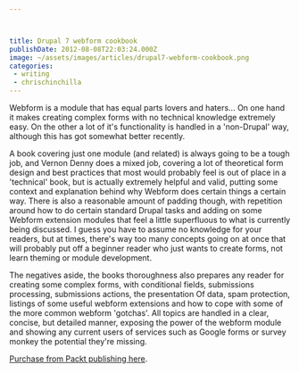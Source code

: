 ```yaml
---



title: Drupal 7 webform cookbook
publishDate: 2012-08-08T22:03:24.000Z
image: ~/assets/images/articles/drupal7-webform-cookbook.png
categories:
 - writing
 - chrischinchilla
---
```


Webform is a module that has equal parts lovers and haters... On one hand it makes creating complex forms with no technical knowledge extremely easy. On the other a lot of it's functionality is handled in a 'non-Drupal' way, although this has got somewhat better recently.

A book covering just one module (and related) is always going to be a tough job, and Vernon Denny does a mixed job, covering a lot of theoretical form design and best practices that most would probably feel is out of place in a 'technical' book, but is actually extremely helpful and valid, putting some context and explanation behind why Webform does certain things a certain way. There is also a reasonable amount of padding though, with repetition around how to do certain standard Drupal tasks and adding on some Webform extension modules that feel a little superfluous to what is currently being discussed. I guess you have to assume no knowledge for your readers, but at times, there's way too many concepts going on at once that will probably put off a beginner reader who just wants to create forms, not learn theming or module development.

The negatives aside, the books thoroughness also prepares any reader for creating some complex forms, with conditional fields, submissions processing, submissions actions, the presentation Of data, spam protection, listings of some useful webform extensions and how to cope with some of the more common webform 'gotchas'. All topics are handled in a clear, concise, but detailed manner, exposing the power of the webform module and showing any current users of services such as Google forms or survey monkey the potential they're missing.<p class="p5"><a href="https://www.packtpub.com/drupal-7-webform-popular-contributed-modules-cookbook/book" target="_blank">Purchase from Packt publishing here</a>.
